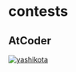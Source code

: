# contests

## AtCoder

[![yashikota](https://img.shields.io/endpoint?url=https%3A%2F%2Fatcoder-badges.now.sh%2Fapi%2Fatcoder%2Fjson%2Fyashikota)](https://atcoder.jp/users/yashikota)
